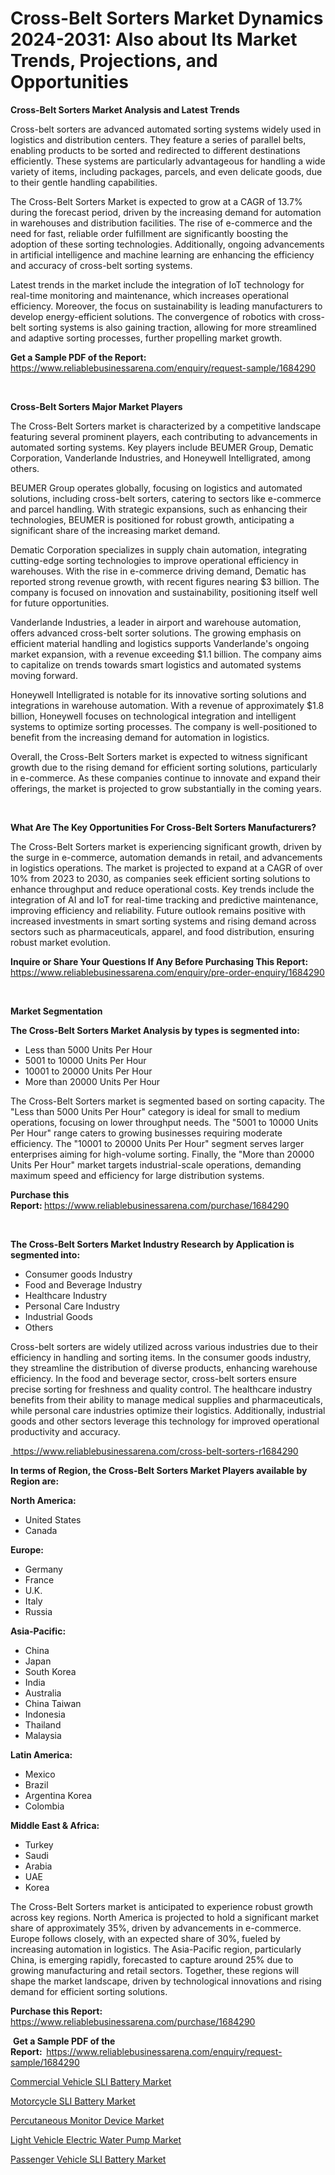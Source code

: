<p><h1>Cross-Belt Sorters Market Dynamics 2024-2031: Also about Its Market Trends, Projections, and Opportunities</h1></p><p><strong>Cross-Belt Sorters Market Analysis and Latest Trends</strong></p>
<p><p>Cross-belt sorters are advanced automated sorting systems widely used in logistics and distribution centers. They feature a series of parallel belts, enabling products to be sorted and redirected to different destinations efficiently. These systems are particularly advantageous for handling a wide variety of items, including packages, parcels, and even delicate goods, due to their gentle handling capabilities.</p><p>The Cross-Belt Sorters Market is expected to grow at a CAGR of 13.7% during the forecast period, driven by the increasing demand for automation in warehouses and distribution facilities. The rise of e-commerce and the need for fast, reliable order fulfillment are significantly boosting the adoption of these sorting technologies. Additionally, ongoing advancements in artificial intelligence and machine learning are enhancing the efficiency and accuracy of cross-belt sorting systems.</p><p>Latest trends in the market include the integration of IoT technology for real-time monitoring and maintenance, which increases operational efficiency. Moreover, the focus on sustainability is leading manufacturers to develop energy-efficient solutions. The convergence of robotics with cross-belt sorting systems is also gaining traction, allowing for more streamlined and adaptive sorting processes, further propelling market growth.</p></p>
<p><strong>Get a Sample PDF of the Report:&nbsp;</strong> <a href="https://www.reliablebusinessarena.com/enquiry/request-sample/1684290?utm_campaign=1596&utm_medium=2&utm_source=Github&utm_content=ia&utm_term=15102024&utm_id=cross-belt-sorters">https://www.reliablebusinessarena.com/enquiry/request-sample/1684290</a></p>
<p>&nbsp;</p>
<p><strong>Cross-Belt Sorters Major Market Players</strong></p>
<p><p>The Cross-Belt Sorters market is characterized by a competitive landscape featuring several prominent players, each contributing to advancements in automated sorting systems. Key players include BEUMER Group, Dematic Corporation, Vanderlande Industries, and Honeywell Intelligrated, among others.</p><p>BEUMER Group operates globally, focusing on logistics and automated solutions, including cross-belt sorters, catering to sectors like e-commerce and parcel handling. With strategic expansions, such as enhancing their technologies, BEUMER is positioned for robust growth, anticipating a significant share of the increasing market demand.</p><p>Dematic Corporation specializes in supply chain automation, integrating cutting-edge sorting technologies to improve operational efficiency in warehouses. With the rise in e-commerce driving demand, Dematic has reported strong revenue growth, with recent figures nearing $3 billion. The company is focused on innovation and sustainability, positioning itself well for future opportunities.</p><p>Vanderlande Industries, a leader in airport and warehouse automation, offers advanced cross-belt sorter solutions. The growing emphasis on efficient material handling and logistics supports Vanderlande's ongoing market expansion, with a revenue exceeding $1.1 billion. The company aims to capitalize on trends towards smart logistics and automated systems moving forward.</p><p>Honeywell Intelligrated is notable for its innovative sorting solutions and integrations in warehouse automation. With a revenue of approximately $1.8 billion, Honeywell focuses on technological integration and intelligent systems to optimize sorting processes. The company is well-positioned to benefit from the increasing demand for automation in logistics.</p><p>Overall, the Cross-Belt Sorters market is expected to witness significant growth due to the rising demand for efficient sorting solutions, particularly in e-commerce. As these companies continue to innovate and expand their offerings, the market is projected to grow substantially in the coming years.</p></p>
<p>&nbsp;</p>
<p><strong>What Are The Key Opportunities For Cross-Belt Sorters Manufacturers?</strong></p>
<p><p>The Cross-Belt Sorters market is experiencing significant growth, driven by the surge in e-commerce, automation demands in retail, and advancements in logistics operations. The market is projected to expand at a CAGR of over 10% from 2023 to 2030, as companies seek efficient sorting solutions to enhance throughput and reduce operational costs. Key trends include the integration of AI and IoT for real-time tracking and predictive maintenance, improving efficiency and reliability. Future outlook remains positive with increased investments in smart sorting systems and rising demand across sectors such as pharmaceuticals, apparel, and food distribution, ensuring robust market evolution.</p></p>
<p><strong>Inquire or Share Your Questions If Any Before Purchasing This Report:</strong> <a href="https://www.reliablebusinessarena.com/enquiry/pre-order-enquiry/1684290?utm_campaign=1596&utm_medium=2&utm_source=Github&utm_content=ia&utm_term=15102024&utm_id=cross-belt-sorters">https://www.reliablebusinessarena.com/enquiry/pre-order-enquiry/1684290</a></p>
<p>&nbsp;</p>
<p><strong>Market Segmentation</strong></p>
<p><strong>The Cross-Belt Sorters Market Analysis by types is segmented into:</strong></p>
<p><ul><li>Less than 5000 Units Per Hour</li><li>5001 to 10000 Units Per Hour</li><li>10001 to 20000 Units Per Hour</li><li>More than 20000 Units Per Hour</li></ul></p>
<p><p>The Cross-Belt Sorters market is segmented based on sorting capacity. The "Less than 5000 Units Per Hour" category is ideal for small to medium operations, focusing on lower throughput needs. The "5001 to 10000 Units Per Hour" range caters to growing businesses requiring moderate efficiency. The "10001 to 20000 Units Per Hour" segment serves larger enterprises aiming for high-volume sorting. Finally, the "More than 20000 Units Per Hour" market targets industrial-scale operations, demanding maximum speed and efficiency for large distribution systems.</p></p>
<p><strong>Purchase this Report:&nbsp;</strong><a href="https://www.reliablebusinessarena.com/purchase/1684290?utm_campaign=1596&utm_medium=2&utm_source=Github&utm_content=ia&utm_term=15102024&utm_id=cross-belt-sorters">https://www.reliablebusinessarena.com/purchase/1684290</a></p>
<p>&nbsp;</p>
<p><strong>The Cross-Belt Sorters Market Industry Research by Application is segmented into:</strong></p>
<p><ul><li>Consumer goods Industry</li><li>Food and Beverage Industry</li><li>Healthcare Industry</li><li>Personal Care Industry</li><li>Industrial Goods</li><li>Others</li></ul></p>
<p><p>Cross-belt sorters are widely utilized across various industries due to their efficiency in handling and sorting items. In the consumer goods industry, they streamline the distribution of diverse products, enhancing warehouse efficiency. In the food and beverage sector, cross-belt sorters ensure precise sorting for freshness and quality control. The healthcare industry benefits from their ability to manage medical supplies and pharmaceuticals, while personal care industries optimize their logistics. Additionally, industrial goods and other sectors leverage this technology for improved operational productivity and accuracy.</p></p>
<p><a href="https://www.reliablebusinessarena.com/cross-belt-sorters-r1684290?utm_campaign=1596&utm_medium=2&utm_source=Github&utm_content=ia&utm_term=15102024&utm_id=cross-belt-sorters">&nbsp;https://www.reliablebusinessarena.com/cross-belt-sorters-r1684290</a></p>
<p><strong>In terms of Region, the Cross-Belt Sorters Market Players available by Region are:</strong></p>
<p>
    <p> <strong> North America: </strong>
        <ul>
            <li>United States</li>
            <li>Canada</li>
        </ul>
        </p> 
    <p> <strong> Europe: </strong>
        <ul>
            <li>Germany</li>
            <li>France</li>
            <li>U.K.</li>
            <li>Italy</li>
            <li>Russia</li>
        </ul>
        </p> 
    <p> <strong> Asia-Pacific: </strong>
        <ul>
            <li>China</li>
            <li>Japan</li>
            <li>South Korea</li>
            <li>India</li>
            <li>Australia</li>
            <li>China Taiwan</li>
            <li>Indonesia</li>
            <li>Thailand</li>
            <li>Malaysia</li>
        </ul>
        </p> 
    <p> <strong> Latin America: </strong>
        <ul>
            <li>Mexico</li>
            <li>Brazil</li>
            <li>Argentina Korea</li>
            <li>Colombia</li>
        </ul>
        </p> 
    <p> <strong> Middle East & Africa: </strong>
        <ul>
            <li>Turkey</li>
            <li>Saudi</li>
            <li>Arabia</li>
            <li>UAE</li>
            <li>Korea</li>
        </ul>
    </p>
    </p>
<p><p>The Cross-Belt Sorters market is anticipated to experience robust growth across key regions. North America is projected to hold a significant market share of approximately 35%, driven by advancements in e-commerce. Europe follows closely, with an expected share of 30%, fueled by increasing automation in logistics. The Asia-Pacific region, particularly China, is emerging rapidly, forecasted to capture around 25% due to growing manufacturing and retail sectors. Together, these regions will shape the market landscape, driven by technological innovations and rising demand for efficient sorting solutions.</p></p>
<p><strong>Purchase this Report: </strong><a href="https://www.reliablebusinessarena.com/purchase/1684290?utm_campaign=1596&utm_medium=2&utm_source=Github&utm_content=ia&utm_term=15102024&utm_id=cross-belt-sorters">https://www.reliablebusinessarena.com/purchase/1684290</a></p>
<p>&nbsp;<strong>Get a Sample PDF of the Report:&nbsp;&nbsp;</strong><a href="https://www.reliablebusinessarena.com/enquiry/request-sample/1684290?utm_campaign=1596&utm_medium=2&utm_source=Github&utm_content=ia&utm_term=15102024&utm_id=cross-belt-sorters">https://www.reliablebusinessarena.com/enquiry/request-sample/1684290</a></p>
<p><strong></strong></p>
<p><p><a href="https://www.linkedin.com/pulse/commercial-vehicle-sli-battery-market-research-report-exploring-xdl0f?utm_campaign=1596&utm_medium=2&utm_source=Github&utm_content=ia&utm_term=15102024&utm_id=cross-belt-sorters">Commercial Vehicle SLI Battery Market</a></p><p><a href="https://www.linkedin.com/pulse/motorcycle-sli-battery-momentum-charting-79-cagr-path-2024-2031-0dhxf?utm_campaign=1596&utm_medium=2&utm_source=Github&utm_content=ia&utm_term=15102024&utm_id=cross-belt-sorters">Motorcycle SLI Battery Market</a></p><p><a href="https://www.linkedin.com/pulse/navigating-global-percutaneous-monitor-device-market-landscape-uavtf?utm_campaign=1596&utm_medium=2&utm_source=Github&utm_content=ia&utm_term=15102024&utm_id=cross-belt-sorters">Percutaneous Monitor Device Market</a></p><p><a href="https://www.linkedin.com/pulse/light-vehicle-electric-water-pump-industry-resonance-136-gsxne?utm_campaign=1596&utm_medium=2&utm_source=Github&utm_content=ia&utm_term=15102024&utm_id=cross-belt-sorters">Light Vehicle Electric Water Pump Market</a></p><p><a href="https://www.linkedin.com/pulse/global-perspectives-passenger-vehicle-sli-battery-market-3wvzf?utm_campaign=1596&utm_medium=2&utm_source=Github&utm_content=ia&utm_term=15102024&utm_id=cross-belt-sorters">Passenger Vehicle SLI Battery Market</a></p></p>